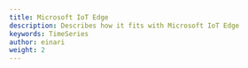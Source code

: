 ```yaml
---
title: Microsoft IoT Edge
description: Describes how it fits with Microsoft IoT Edge
keywords: TimeSeries
author: einari
weight: 2
---
```


